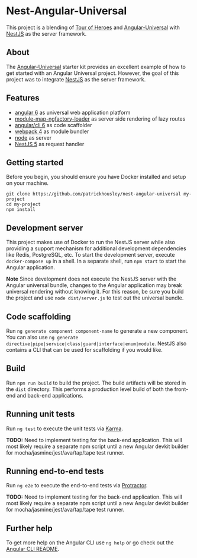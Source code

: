 # Nest-Angular-Universal

This project is a blending of [Tour of Heroes](https://next.angular.io/tutorial) and [Angular-Universal](https://github.com/enten/angular-universal) with [NestJS](https://github.com/nestjs/nest) as the server framework.

## About

The [Angular-Universal](https://github.com/enten/angular-universal) starter kit provides an excellent example of how to get started with an Angular Universal project. However, the goal of this project was to integrate [NestJS](https://github.com/nestjs/nest) as the server framework.

## Features

* [angular 6](https://github.com/angular/angular/tree/6.0.0-rc.6) as universal web application platform
* [module-map-ngfactory-loader](https://github.com/angular/universal/tree/v6.0.0-rc.1) as server side rendering of lazy routes
* [angular/cli 6](https://github.com/angular/angular-cli/tree/v6.0.0-rc.7) as code scaffolder
* [webpack 4](https://github.com/webpack/webpack/tree/v4.5.0) as module bundler
* [node](https://nodejs.org/dist/latest-v8.x/docs/api/) as server
* [NestJS 5](https://github.com/nestjs/nest) as request handler

## Getting started

Before you begin, you should ensure you have Docker installed and setup on your machine.

```shell
git clone https://github.com/patrickhousley/nest-angular-universal my-project
cd my-project
npm install
```

## Development server

This project makes use of Docker to run the NestJS server while also providing a support mechanism for additional development dependencies like Redis, PostgreSQL, etc. To start the development server, execute `docker-compose up` in a shell. In a separate shell, run `npm start` to start the Angular application.

**Note** Since development does not execute the NestJS server with the Angular universal bundle, changes to the Angular application may break universal rendering without knowing it. For this reason, be sure you build the project and use `node dist/server.js` to test out the universal bundle.

## Code scaffolding

Run `ng generate component component-name` to generate a new component. You can also use `ng generate directive|pipe|service|class|guard|interface|enum|module`. NestJS also contains a CLI that can be used for scaffolding if you would like.

## Build

Run `npm run build` to build the project. The build artifacts will be stored in the `dist` directory. This performs a production level build of both the front-end and back-end applications.

## Running unit tests

Run `ng test` to execute the unit tests via [Karma](https://karma-runner.github.io).

**TODO:** Need to implement testing for the back-end application. This will most likely require a separate npm script until a new Angular devkit builder for mocha/jasmine/jest/ava/tap/tape test runner.

## Running end-to-end tests

Run `ng e2e` to execute the end-to-end tests via [Protractor](http://www.protractortest.org/).

**TODO:** Need to implement testing for the back-end application. This will most likely require a separate npm script until a new Angular devkit builder for mocha/jasmine/jest/ava/tap/tape test runner.

## Further help

To get more help on the Angular CLI use `ng help` or go check out the [Angular CLI README](https://github.com/angular/angular-cli/blob/master/README.md).
